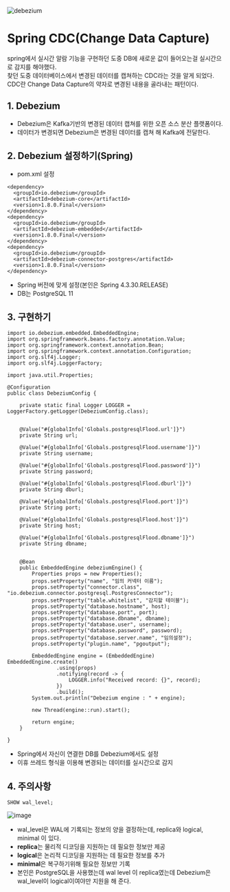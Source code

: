 ![debezium](https://github.com/DuHyeon2/DailyStudy/assets/83499405/8272a82d-9b52-4af3-b912-45d7022c5f38)

# Spring CDC(Change Data Capture)
spring에서 실시간 알람 기능을 구현하던 도중 DB에 새로운 값이 들어오는걸 실시간으로 감지를 해야했다. <br>
찾던 도중 데이터베이스에서 변경된 데이터를 캡쳐하는 CDC라는 것을 알게 되었다. <br>
CDC란 Change Data Capture의 약자로 변경된 내용을 골라내는 패턴이다. <br>


## 1. Debezium
- Debezium은 Kafka기반의 변경된 데이터 캡쳐를 위한 오픈 소스 분산 플랫폼이다.  <br>
- 데이터가 변경되면 Debezium은 변경된 데이터를 캡쳐 해 Kafka에 전달한다. <br>

## 2. Debezium 설정하기(Spring)
- pom.xml 설정
```
<dependency>
  <groupId>io.debezium</groupId>
  <artifactId>debezium-core</artifactId>
  <version>1.8.0.Final</version>
</dependency>
<dependency>
  <groupId>io.debezium</groupId>
  <artifactId>debezium-embedded</artifactId>
  <version>1.8.0.Final</version>
</dependency>
<dependency>
  <groupId>io.debezium</groupId>
  <artifactId>debezium-connector-postgres</artifactId>
  <version>1.8.0.Final</version>
</dependency>
```
- Spring 버전에 맞게 설정(본인은 Spring 4.3.30.RELEASE)
- DB는 PostgreSQL 11

## 3. 구현하기
```
import io.debezium.embedded.EmbeddedEngine;
import org.springframework.beans.factory.annotation.Value;
import org.springframework.context.annotation.Bean;
import org.springframework.context.annotation.Configuration;
import org.slf4j.Logger;
import org.slf4j.LoggerFactory;

import java.util.Properties;

@Configuration
public class DebeziumConfig {

    private static final Logger LOGGER = LoggerFactory.getLogger(DebeziumConfig.class);


    @Value("#{globalInfo['Globals.postgresqlFlood.url']}")
    private String url;

    @Value("#{globalInfo['Globals.postgresqlFlood.username']}")
    private String username;

    @Value("#{globalInfo['Globals.postgresqlFlood.password']}")
    private String password;

    @Value("#{globalInfo['Globals.postgresqlFlood.dburl']}")
    private String dburl;

    @Value("#{globalInfo['Globals.postgresqlFlood.port']}")
    private String port;

    @Value("#{globalInfo['Globals.postgresqlFlood.host']}")
    private String host;

    @Value("#{globalInfo['Globals.postgresqlFlood.dbname']}")
    private String dbname;


    @Bean
    public EmbeddedEngine debeziumEngine() {
        Properties props = new Properties();
        props.setProperty("name", "임의 커넥터 이름");
        props.setProperty("connector.class", "io.debezium.connector.postgresql.PostgresConnector");
        props.setProperty("table.whitelist", "감지할 테이블");
        props.setProperty("database.hostname", host);
        props.setProperty("database.port", port);
        props.setProperty("database.dbname", dbname);
        props.setProperty("database.user", username);
        props.setProperty("database.password", password);
        props.setProperty("database.server.name", "임의설정");
        props.setProperty("plugin.name", "pgoutput");

        EmbeddedEngine engine = (EmbeddedEngine) EmbeddedEngine.create()
                .using(props)
                .notifying(record -> {
                    LOGGER.info("Received record: {}", record);
                })
                .build();
        System.out.println("Debezium engine : " + engine);

        new Thread(engine::run).start();

        return engine;
    }

}
```
- Spring에서 자신이 연결한 DB를 Debezium에서도 설정 <br>
- 이휴 쓰레드 형식을 이용해 변경되는 데이터를 실시간으로 감지

## 4. 주의사항
```
SHOW wal_level;
```
![image](https://github.com/DuHyeon2/DailyStudy/assets/83499405/a7451684-60cc-4886-a8c4-872bbec8b2b5)

- wal_level은 WAL에 기록되는 정보의 양을 결정하는데, replica와 logical, minimal 이 있다. <br>
- **replica**는 물리적 디코딩을 지원하는 데 필요한 정보만 제공 <br>
- **logical**은 논리적 디코딩을 지원하는 데 필요한 정보를 추가 <br>
- **minimal**은 복구하기위해 필요한 정보만 기록 <br>
- 본인은 PostgreSQL을 사용했는데 wal level 이 replica였는데 Debezium은 wal_level이 logical이여야만 지원을 해 준다. <br>

